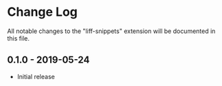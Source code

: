 # Change Log

All notable changes to the "liff-snippets" extension will be documented in this file.

## 0.1.0 - 2019-05-24

* Initial release
